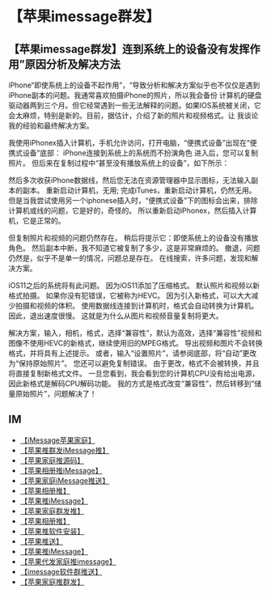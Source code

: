 # 【苹果imessage群发】

## 【苹果imessage群发】连到系统上的设备没有发挥作用”原因分析及解决方法

iPhone“即使系统上的设备不起作用”，“导致分析和解决方案似乎也不仅仅是遇到iPhone副本的问题。我通常喜欢拍摄iPhone的照片，所以我会备份 计算机的硬盘驱动器两到三个月。但它经常遇到一些无法解释的问题。如果IOS系统被关闭，它会太麻烦，特别是新的。目前，据估计，介绍了新的照片和视频格式。让 我谈论我的经验和最终解决方案。

我使用iPhonex插入计算机，手机允许访问，打开电脑，“便携式设备”出现在“便携式设备”底部：
iPhone连接到系统上的系统而不扮演角色
进入后，您可以复制照片。 但后来在复制过程中“甚至没有播放系统上的设备”，如下所示：

然后多次收获iPhone数据线，然后您无法在资源管理器中显示图标，无法输入副本的副本。 重新启动计算机，无用; 完成iTunes，重新启动计算机，仍然无用。 但是当我尝试使用另一个iphonese插入时，“便携式设备”下的图标会出来，排除计算机或线的问题，它是好的，奇怪的。 所以重新启动iPhonex，然后插入计算机，它是正常的。

但复制照片和视频的问题仍然存在。 稍后将提示它：即使系统上的设备没有播放角色。 然后副本中断，我不知道它被复制了多少，这是非常麻烦的。 撤退，问题仍然是，似乎不是单一的情况，问题总是存在。
在线搜索，许多问题，发现和解决方案。

iOS11之后的系统将有此问题。 因为iOS11添加了压缩格式。 默认照片和视频以新格式拍摄。 如果你没有犯错误，它被称为HEVC。 因为引入新格式，可以大大减少拍摄和视频的体积。 使用数据线连接到计算机时，格式会自动转换为计算机。 因此，退出速度很慢。 这就是为什么从图片和视频音量复制将更大。



解决方案，输入，相机，格式，选择“兼容性”，默认为高效，选择“兼容性”视频和图像不使用HEVC的新格式，继续使用旧的MPEG格式。 导出视频和图片不会转换格式，并将具有上述提示。
或者，输入“设置照片”，请参阅底部，将“自动”更改为“保持原始照片”。 您还可以避免复制错误。 由于更改，格式不会被转换，并且将直接复制新格式文件。 一旦您看到，我会看到您的计算机CPU没有给出电源，因此新格式是解码CPU解码功能。
我的方式是格式改变“兼容性”，然后转移到“储量原始照片”，问题解决了！


## IM

- [【iMessage苹果家庭】](https://t.me/IMEAX)
- [【苹果推群发iMessage推】](https://t.me/IMEAX)
- [【苹果家庭推源码】](https://t.me/IMEAX)
- [【苹果相册推iMessage】](https://t.me/IMEAX)
- [【苹果家庭iMessage推送】](https://t.me/IMEAX)
- [【苹果相册推】](https://t.me/IMEAX)
- [【苹果推iMessage】](https://t.me/IMEAX)
- [【苹果家庭群发推】](https://t.me/IMEAX)
- [【苹果相册推】](https://t.me/IMEAX)
- [【苹果推软件安装】](https://t.me/IMEAX)
- [【苹果推送】](https://t.me/IMEAX)
- [【苹果推iMessage】](https://t.me/IMEAX)
- [【苹果代发家庭推imessage】](https://t.me/IMEAX)
- [【imessage软件群推送】](https://t.me/IMEAX) 
- [【苹果家庭推群发】](https://t.me/IMEAX)